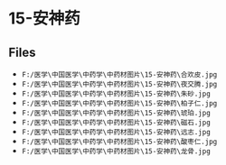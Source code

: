 # 15-安神药

## Files

- `F:/医学\中国医学\中药学\中药材图片\15-安神药\合欢皮.jpg`
- `F:/医学\中国医学\中药学\中药材图片\15-安神药\夜交腾.jpg`
- `F:/医学\中国医学\中药学\中药材图片\15-安神药\朱砂.jpg`
- `F:/医学\中国医学\中药学\中药材图片\15-安神药\柏子仁.jpg`
- `F:/医学\中国医学\中药学\中药材图片\15-安神药\琥珀.jpg`
- `F:/医学\中国医学\中药学\中药材图片\15-安神药\磁石.jpg`
- `F:/医学\中国医学\中药学\中药材图片\15-安神药\远志.jpg`
- `F:/医学\中国医学\中药学\中药材图片\15-安神药\酸枣仁.jpg`
- `F:/医学\中国医学\中药学\中药材图片\15-安神药\龙骨.jpg`
